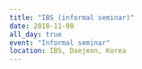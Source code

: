 ```yaml
---
title: "IBS (informal seminar)"
date: 2018-11-08
all_day: true
event: "Informal seminar"
location: IBS, Daejeon, Korea
---
```

